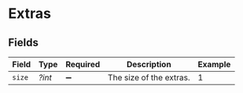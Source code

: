 # Extras


## Fields

| Field                   | Type                    | Required                | Description             | Example                 |
| ----------------------- | ----------------------- | ----------------------- | ----------------------- | ----------------------- |
| `size`                  | *?int*                  | :heavy_minus_sign:      | The size of the extras. | 1                       |